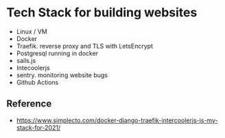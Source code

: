 # Tech Stack for building websites


- Linux / VM
- Docker
- Traefik. reverse proxy and TLS with LetsEncrypt
- Postgresql running in docker
- sails.js
- Intecoolerjs
- sentry. monitoring website bugs
- Github Actions




## Reference
- https://www.simplecto.com/docker-django-traefik-intercoolerjs-is-my-stack-for-2021/
